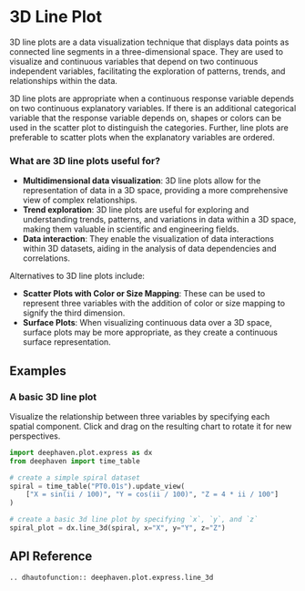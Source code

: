# 3D Line Plot

3D line plots are a data visualization technique that displays data points as connected line segments in a three-dimensional space. They are used to visualize and continuous variables that depend on two continuous independent variables, facilitating the exploration of patterns, trends, and relationships within the data.

3D line plots are appropriate when a continuous response variable depends on two continuous explanatory variables. If there is an additional categorical variable that the response variable depends on, shapes or colors can be used in the scatter plot to distinguish the categories. Further, line plots are preferable to scatter plots when the explanatory variables are ordered.

### What are 3D line plots useful for?

- **Multidimensional data visualization**: 3D line plots allow for the representation of data in a 3D space, providing a more comprehensive view of complex relationships.
- **Trend exploration**: 3D line plots are useful for exploring and understanding trends, patterns, and variations in data within a 3D space, making them valuable in scientific and engineering fields.
- **Data interaction**: They enable the visualization of data interactions within 3D datasets, aiding in the analysis of data dependencies and correlations.

Alternatives to 3D line plots include:

- **Scatter Plots with Color or Size Mapping**: These can be used to represent three variables with the addition of color or size mapping to signify the third dimension.
- **Surface Plots**: When visualizing continuous data over a 3D space, surface plots may be more appropriate, as they create a continuous surface representation.

## Examples

### A basic 3D line plot

Visualize the relationship between three variables by specifying each spatial component. Click and drag on the resulting chart to rotate it for new perspectives.

```python order=spiral_plot,spiral
import deephaven.plot.express as dx
from deephaven import time_table

# create a simple spiral dataset
spiral = time_table("PT0.01s").update_view(
    ["X = sin(ii / 100)", "Y = cos(ii / 100)", "Z = 4 * ii / 100"]
)

# create a basic 3d line plot by specifying `x`, `y`, and `z`
spiral_plot = dx.line_3d(spiral, x="X", y="Y", z="Z")
```

## API Reference
```{eval-rst}
.. dhautofunction:: deephaven.plot.express.line_3d
```